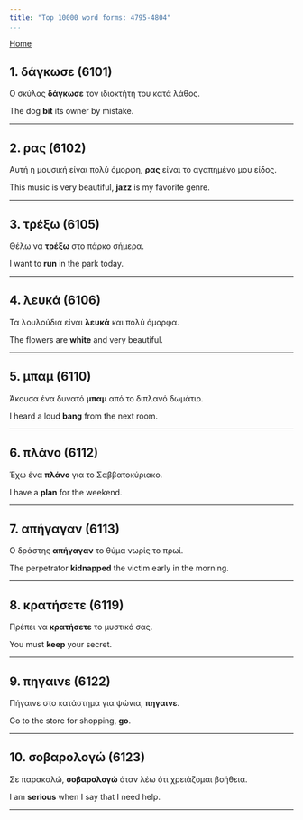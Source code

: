 ```yaml
---
title: "Top 10000 word forms: 4795-4804"
...
```


[Home](./) 

## 1. δάγκωσε (6101)

Ο σκύλος **δάγκωσε** τον ιδιοκτήτη του κατά λάθος.

The dog **bit** its owner by mistake.

---

## 2. ρας (6102)

Αυτή η μουσική είναι πολύ όμορφη, **ρας** είναι το αγαπημένο μου είδος.  

This music is very beautiful, **jazz** is my favorite genre.

---

## 3. τρέξω (6105)

Θέλω να **τρέξω** στο πάρκο σήμερα.  

I want to **run** in the park today.

---

## 4. λευκά (6106)

Τα λουλούδια είναι **λευκά** και πολύ όμορφα.

The flowers are **white** and very beautiful.

---

## 5. μπαμ (6110)

Άκουσα ένα δυνατό **μπαμ** από το διπλανό δωμάτιο.  

I heard a loud **bang** from the next room.

---

## 6. πλάνο (6112)

Έχω ένα **πλάνο** για το Σαββατοκύριακο.

I have a **plan** for the weekend.

---

## 7. απήγαγαν (6113)

Ο δράστης **απήγαγαν** το θύμα νωρίς το πρωί.  

The perpetrator **kidnapped** the victim early in the morning.

---

## 8. κρατήσετε (6119)

Πρέπει να **κρατήσετε** το μυστικό σας.  

You must **keep** your secret.

---

## 9. πηγαινε (6122)

Πήγαινε στο κατάστημα για ψώνια, **πηγαινε**.

Go to the store for shopping, **go**.

---

## 10. σοβαρολογώ (6123)

Σε παρακαλώ, **σοβαρολογώ** όταν λέω ότι χρειάζομαι βοήθεια.  

I am **serious** when I say that I need help.

---

